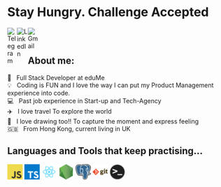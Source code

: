 # Stay Hungry. Challenge Accepted
[<img align="left" alt="Telegram" width="22px" src="https://telegram.org/img/t_logo.png?1"/>](https://msng.link/o/?catli0912=tg) 
[<img align="left" alt="LinkedIn" width="25px" src="https://content.linkedin.com/content/dam/me/business/en-us/amp/brand-site/v2/bg/LI-Bug.svg.original.svg"/>](https://www.linkedin.com/in/catherine-lmy/)
<a target="_blank" href="mailto:catherine.uk.20@gmail.com">
  <img align="left" alt="Gmail" width="25px" src="https://1000logos.net/wp-content/uploads/2018/05/Gmail-icon-1.png" />
</a>

</br></br>


## About me:


 :mega: &nbsp; Full Stack Developer at eduMe</br>
 :bulb:  &nbsp;  Coding is FUN and I love the way I can put my Product Management experience into code.</br>
 :computer:  &nbsp;  Past job experience in Start-up and Tech-Agency</br>
 :airplane:  &nbsp;  I love travel To explore the world</br>
 :art:  &nbsp;  I love drawing too!!  To capture the moment and express feeling</br>
 :uk:  &nbsp;  From Hong Kong, current living in UK</br>



## Languages and Tools that keep practising...

<code><img height="35" src="https://raw.githubusercontent.com/github/explore/80688e429a7d4ef2fca1e82350fe8e3517d3494d/topics/javascript/javascript.png"></code>
<code><img height="35" src="https://raw.githubusercontent.com/github/explore/80688e429a7d4ef2fca1e82350fe8e3517d3494d/topics/typescript/typescript.png"></code>
<code><img height="35" src="https://raw.githubusercontent.com/github/explore/80688e429a7d4ef2fca1e82350fe8e3517d3494d/topics/react/react.png"></code>
<code><img height="35" src="https://raw.githubusercontent.com/github/explore/80688e429a7d4ef2fca1e82350fe8e3517d3494d/topics/nodejs/nodejs.png"></code>
<code><img height="35" src="https://raw.githubusercontent.com/github/explore/80688e429a7d4ef2fca1e82350fe8e3517d3494d/topics/postgresql/postgresql.png"></code>
<code><img height="35" src="https://raw.githubusercontent.com/github/explore/80688e429a7d4ef2fca1e82350fe8e3517d3494d/topics/git/git.png"></code>
<code><img height="35" src="https://raw.githubusercontent.com/github/explore/80688e429a7d4ef2fca1e82350fe8e3517d3494d/topics/terminal/terminal.png"></code>





